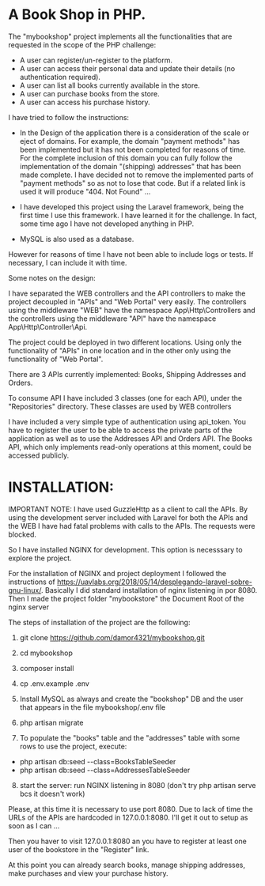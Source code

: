 A Book Shop in PHP.
===================

The "mybookshop" project implements all the functionalities that are requested in the scope of the PHP challenge:

- A user can register/un-register to the platform.
- A user can access their personal data and update their details (no authentication required).
- A user can list all books currently available in the store.
- A user can purchase books from the store.
- A user can access his purchase history.

I have tried to follow the instructions:

- In the Design of the application there is a consideration of the scale or eject of domains. For example, the domain "payment methods" has been implemented but it has not been completed for reasons of time. For the complete inclusion of this domain you can fully follow the implementation of the domain "(shipping) addresses" that has been made complete. I have decided not to remove the implemented parts of "payment methods" so as not to lose that code. But if a related link is used it will produce "404. Not Found" ...

- I have developed this project using the Laravel framework, being the first time I use this framework. I have learned it for the challenge. In fact, some time ago I have not developed anything in PHP.

- MySQL is also used as a database.

However for reasons of time I have not been able to include logs or tests. If necessary, I can include it with time.

Some notes on the design:

I have separated the WEB controllers and the API controllers to make the project decoupled in "APIs" and "Web Portal" very easily. The controllers using the middleware "WEB" have the namespace App\Http\Controllers and the controllers using the middleware "API" have the namespace App\Http\Controller\Api.

The project could be deployed in two different locations. Using only the functionality of "APIs" in one location and in the other only using the functionality of "Web Portal".

There are 3 APIs currently implemented: Books, Shipping Addresses and Orders.

To consume API I have included 3 classes (one for each API), under the "Repositories" directory. These classes are used by WEB controllers

I have included a very simple type of authentication using api_token. You have to register the user to be able to access the private parts of the application as well as to use the Addresses API and Orders API. The Books API, which only implements read-only operations at this moment, could be accessed publicly.

INSTALLATION:
============

IMPORTANT NOTE: I have used GuzzleHttp as a client to call the APIs. By using the development server included with Laravel for both the APIs and the WEB I have had fatal problems with calls to the APIs. The requests were blocked.

So I have installed NGINX for development. This option is necesssary to explore the project.

For the installation of NGINX and project deployment I followed the instructions of https://uavlabs.org/2018/05/14/desplegando-laravel-sobre-gnu-linux/. Basically I did standard installation of nginx listening in por 8080. Then I made the project folder "mybookstore" the Document Root of the nginx server

The steps of installation of the project are the following:

1. git clone https://github.com/damor4321/mybookshop.git

2. cd mybookshop

3. composer install

4. cp .env.example .env

5. Install MySQL as always and create the "bookshop" DB and the user that appears in the file mybookshop/.env file

6. php artisan migrate

7. To populate the "books" table and the "addresses" table with some rows to use the project, execute:

- php artisan db:seed --class=BooksTableSeeder
- php artisan db:seed --class=AddressesTableSeeder

8. start the server: run NGINX listening in 8080  (don't try php artisan serve bcs it doesn't work)

Please, at this time it is necessary to use port 8080. Due to lack of time the URLs of the APIs are hardcoded in 127.0.0.1:8080. I'll get it out to setup as soon as I can ...

Then you haver to visit 127.0.0.1:8080 an you have to register at least one user of the bookstore in the "Register" link.

At this point you can already search books, manage shipping addresses, make purchases and view your purchase history.

